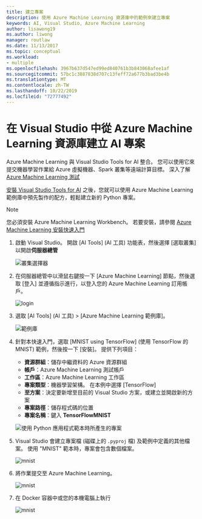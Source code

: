 ```yaml
---
title: 建立專案
description: 使用 Azure Machine Learning 資源庫中的範例來建立專案
keywords: AI, Visual Studio, Azure Machine Learning
author: lisawong19
ms.author: liwong
manager: routlaw
ms.date: 11/13/2017
ms.topic: conceptual
ms.workload:
- multiple
ms.openlocfilehash: 3967b637d547ed99ed840761b3b843068afee1af
ms.sourcegitcommit: 57bc1c3887838d707c13feff72a677b3bad3be4b
ms.translationtype: MT
ms.contentlocale: zh-TW
ms.lasthandoff: 10/22/2019
ms.locfileid: "72777492"
---
```

# <a name="create-an-ai-project-from-the-azure-machine-learning-gallery-in-visual-studio"></a>在 Visual Studio 中從 Azure Machine Learning 資源庫建立 AI 專案

Azure Machine Learning 與 Visual Studio Tools for AI 整合。 您可以使用它來提交機器學習作業給 Azure 虛擬機器、Spark 叢集等遠端計算目標。 深入了解 [Azure Machine Learning 測試](https://docs.microsoft.com/azure/machine-learning/preview/experimentation-service-configuration)

[安裝 Visual Studio Tools for AI](installation.md) 之後，您就可以使用 Azure Machine Learning 範例庫中預先製作的配方，輕鬆建立新的 Python 專案。

> [!NOTE]
> 您必須安裝 Azure Machine Learning Workbench。 若要安裝，請參閱 [Azure Machine Learning 安裝快速入門](https://docs.microsoft.com/azure/machine-learning/preview/quickstart-installation)

1. 啟動 Visual Studio。 開啟 [AI Tools] (AI 工具) 功能表，然後選擇 [選取叢集] 以開啟**伺服器總管**

    ![叢集選擇器](media/create-project-gallery/select-cluster.png)

2. 在伺服器總管中以滑鼠右鍵按一下 [Azure Machine Learning] 節點，然後選取 [登入] 並遵循指示進行，以登入您的 Azure Machine Learning 訂用帳戶。

    ![login](media/create-project-gallery/azureml-login.png)

3. 選取 [AI Tools] (AI 工具) > [Azure Machine Learning 範例庫]。

    ![範例庫](media/create-project-gallery/gallery.png)

4. 針對本快速入門，選取 [MNIST using TensorFlow] (使用 TensorFlow 的 MNIST) 範例，然後按一下 [安裝]。 提供下列項目：

   - **資源群組**：儲存中繼資料的 Azure 資源群組
   - **帳戶**：Azure Machine Learning 測試帳戶
   - **工作區**：Azure Machine Learning 工作區
   - **專案類型**：機器學習架構。 在本例中選擇 [TensorFlow]
   - **至方案**：決定要新增至目前的 Visual Studio 方案，或建立並開啟新的方案
   - **專案路徑**：儲存程式碼的位置
   - **專案名稱**：鍵入 **TensorFlowMNIST**

   ![使用 Python 應用程式範本時所產生的專案](media/create-project-gallery/new-AzureSampleProject.png)

5. Visual Studio 會建立專案檔 (磁碟上的 `.pyproj` 檔) 及範例中定義的其他檔案。 使用 "MNIST" 範本時，專案會包含數個檔案。

    ![mnist](media/create-project-gallery/azml-mnist.png)

6. 將作業提交至 Azure Machine Learning。

    ![mnist](media/create-project-gallery/submit-azml.png)

7. 在 Docker 容器中或您的本機電腦上執行

    ![mnist](media/create-project-gallery/azml-local.png)
